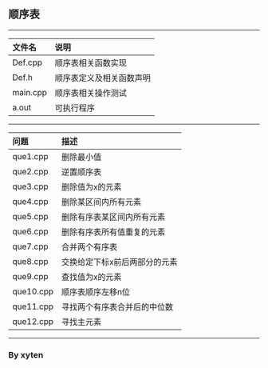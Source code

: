 ## 顺序表

----

|文件名|说明|
|:---|:---|
Def.cpp|顺序表相关函数实现
Def.h|顺序表定义及相关函数声明
main.cpp|顺序表相关操作测试
a.out|可执行程序
------
|问题|描述|
|:---|:---|
que1.cpp|删除最小值
que2.cpp|逆置顺序表
que3.cpp|删除值为x的元素
que4.cpp|删除某区间内所有元素
que5.cpp|删除有序表某区间内所有元素
que6.cpp|删除有序表所有值重复的元素
que7.cpp|合并两个有序表
que8.cpp|交换给定下标x前后两部分的元素
que9.cpp|查找值为x的元素
que10.cpp|顺序表顺序左移n位
que11.cpp|寻找两个有序表合并后的中位数
que12.cpp|寻找主元素


---
### By xyten
